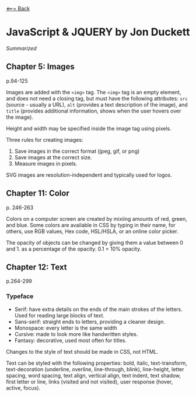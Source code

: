 [<=== Back](README.md)

# JavaScript & JQUERY by Jon Duckett
*Summarized*

## Chapter 5: Images
p.94-125

Images are added with the `<img>` tag. The `<img>` tag is an empty element, and does not need a closing tag, but must have the following attributes: `src` (source - usually a URL), `alt` (provides a text description of the image), and `title` (provides additional information, shows when the user hovers over the image).

Height and width may be specified inside the image tag using pixels.

Three rules for creating images: 
1. Save images in the correct format (jpeg, gif, or png)
2. Save images at the correct size.
3. Measure images in pixels.

SVG images are resolution-independent and typically used for logos.


## Chapter 11: Color
p. 246-263

Colors on a computer screen are created by mixiing amounts of red, green, and blue. Some colors are available in CSS by typing in their name, for others, use RGB values, Hex code, HSL/HSLA, or an online color picker.

The opacity of objects can be changed by giving them a value between 0 and 1. as a percentage of the opacity. 0.1 = 10% opacity.

## Chapter 12: Text
p.264-299

### Typeface

- Serif: have extra details on the ends of the main strokes of the letters. Used for reading large blocks of text.
- Sans-serif: straight ends to letters, providing a cleaner design.
- Monospace: every letter is the same width
- Cursive: made to look more like handwritten styles.
- Fantasy: decorative, used most often for titles.

Changes to the style of text should be made in CSS, not HTML.

Text can be styled with the following properties: bold, italic, text-transform, text-decoration (underline, overline, line-through, blink), line-height, letter spacing, word spacing, text align, vertical align, text indent, text shadow, first letter or line, links (visited and not visited), user response (hover, active, focus).

